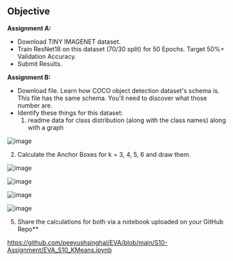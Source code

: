 Objective
----------
**Assignment A:**

 * Download TINY IMAGENET dataset. 
 * Train ResNet18 on this dataset (70/30 split) for 50 Epochs. Target 50%+ Validation Accuracy. 
 * Submit Results. 
  
**Assignment B:**  

* Download file. Learn how COCO object detection dataset's schema is. This file has the same schema. You'll need to discover what those number are. 
* Identify these things for this dataset:
  1. readme data for class distribution (along with the class names) along with a graph 

![image](https://user-images.githubusercontent.com/10797988/145857323-4b63672d-27d9-4cbd-a9e0-ae867741260d.png)

  2. Calculate the Anchor Boxes for k = 3, 4, 5, 6 and draw them.
  
  ![image](https://user-images.githubusercontent.com/10797988/145857408-36a7f2e0-a65d-400c-a664-ed7a2c189602.png)
  
  ![image](https://user-images.githubusercontent.com/10797988/145857477-b2bed106-9952-405a-b7d0-79e5cfcd8916.png)

![image](https://user-images.githubusercontent.com/10797988/145857499-52d6bed4-f047-4551-855d-26295ff6f0aa.png)

![image](https://user-images.githubusercontent.com/10797988/145857534-9639cabb-4d46-4daf-a45e-8c3a97e92abb.png)


  
  5. Share the calculations for both via a notebook uploaded on your GitHub Repo**

https://github.com/peeyushsinghal/EVA/blob/main/S10-Assignment/EVA_S10_KMeans.ipynb
